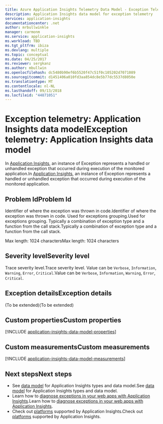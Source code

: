 ```yaml
---
title: Azure Application Insights Telemetry Data Model - Exception Telemetry | Microsoft Docs
description: Application Insights data model for exception telemetry
services: application-insights
documentationcenter: .net
author: mrbullwinkle
manager: carmonm
ms.service: application-insights
ms.workload: TBD
ms.tgt_pltfrm: ibiza
ms.devlang: multiple
ms.topic: conceptual
ms.date: 04/25/2017
ms.reviewer: sergkanz
ms.author: mbullwin
ms.openlocfilehash: dc5480b90ef6b5520f47c51f0c105202d7071089
ms.sourcegitcommit: d1451406a010fd3aa854dc8e5b77dc5537d8050e
ms.translationtype: MT
ms.contentlocale: nl-NL
ms.lasthandoff: 09/13/2018
ms.locfileid: "44871051"
---
```

# <a name="exception-telemetry-application-insights-data-model"></a><span data-ttu-id="92ab5-103">Exception telemetry: Application Insights data model</span><span class="sxs-lookup"><span data-stu-id="92ab5-103">Exception telemetry: Application Insights data model</span></span>

<span data-ttu-id="92ab5-104">In [Application Insights](app-insights-overview.md), an instance of Exception represents a handled or unhandled exception that occurred during execution of the monitored application.</span><span class="sxs-lookup"><span data-stu-id="92ab5-104">In [Application Insights](app-insights-overview.md), an instance of Exception represents a handled or unhandled exception that occurred during execution of the monitored application.</span></span>

## <a name="problem-id"></a><span data-ttu-id="92ab5-105">Problem Id</span><span class="sxs-lookup"><span data-stu-id="92ab5-105">Problem Id</span></span>

<span data-ttu-id="92ab5-106">Identifier of where the exception was thrown in code.</span><span class="sxs-lookup"><span data-stu-id="92ab5-106">Identifier of where the exception was thrown in code.</span></span> <span data-ttu-id="92ab5-107">Used for exceptions grouping.</span><span class="sxs-lookup"><span data-stu-id="92ab5-107">Used for exceptions grouping.</span></span> <span data-ttu-id="92ab5-108">Typically a combination of exception type and a function from the call stack.</span><span class="sxs-lookup"><span data-stu-id="92ab5-108">Typically a combination of exception type and a function from the call stack.</span></span>

<span data-ttu-id="92ab5-109">Max length: 1024 characters</span><span class="sxs-lookup"><span data-stu-id="92ab5-109">Max length: 1024 characters</span></span>

## <a name="severity-level"></a><span data-ttu-id="92ab5-110">Severity level</span><span class="sxs-lookup"><span data-stu-id="92ab5-110">Severity level</span></span>

<span data-ttu-id="92ab5-111">Trace severity level.</span><span class="sxs-lookup"><span data-stu-id="92ab5-111">Trace severity level.</span></span> <span data-ttu-id="92ab5-112">Value can be `Verbose`, `Information`, `Warning`, `Error`, `Critical`.</span><span class="sxs-lookup"><span data-stu-id="92ab5-112">Value can be `Verbose`, `Information`, `Warning`, `Error`, `Critical`.</span></span>

## <a name="exception-details"></a><span data-ttu-id="92ab5-113">Exception details</span><span class="sxs-lookup"><span data-stu-id="92ab5-113">Exception details</span></span>

<span data-ttu-id="92ab5-114">(To be extended)</span><span class="sxs-lookup"><span data-stu-id="92ab5-114">(To be extended)</span></span>

## <a name="custom-properties"></a><span data-ttu-id="92ab5-115">Custom properties</span><span class="sxs-lookup"><span data-stu-id="92ab5-115">Custom properties</span></span>

[!INCLUDE [application-insights-data-model-properties](../../includes/application-insights-data-model-properties.md)]

## <a name="custom-measurements"></a><span data-ttu-id="92ab5-116">Custom measurements</span><span class="sxs-lookup"><span data-stu-id="92ab5-116">Custom measurements</span></span>

[!INCLUDE [application-insights-data-model-measurements](../../includes/application-insights-data-model-measurements.md)]

## <a name="next-steps"></a><span data-ttu-id="92ab5-117">Next steps</span><span class="sxs-lookup"><span data-stu-id="92ab5-117">Next steps</span></span>

- <span data-ttu-id="92ab5-118">See [data model](application-insights-data-model.md) for Application Insights types and data model.</span><span class="sxs-lookup"><span data-stu-id="92ab5-118">See [data model](application-insights-data-model.md) for Application Insights types and data model.</span></span>
- <span data-ttu-id="92ab5-119">Learn how to [diagnose exceptions in your web apps with Application Insights](app-insights-asp-net-exceptions.md).</span><span class="sxs-lookup"><span data-stu-id="92ab5-119">Learn how to [diagnose exceptions in your web apps with Application Insights](app-insights-asp-net-exceptions.md).</span></span>
- <span data-ttu-id="92ab5-120">Check out [platforms](app-insights-platforms.md) supported by Application Insights.</span><span class="sxs-lookup"><span data-stu-id="92ab5-120">Check out [platforms](app-insights-platforms.md) supported by Application Insights.</span></span>
